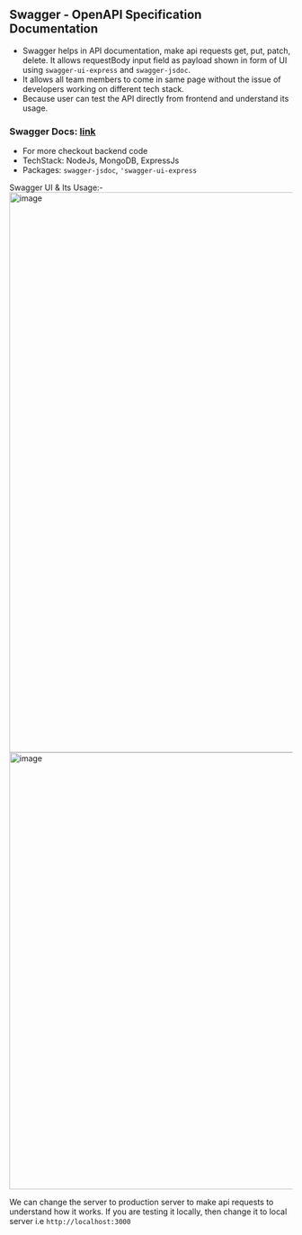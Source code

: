 ## Swagger - OpenAPI Specification Documentation
- Swagger helps in API documentation, make api requests get, put, patch, delete. It allows requestBody input field as payload shown in form of UI using `swagger-ui-express` and `swagger-jsdoc`.
- It allows all team members to come in same page without the issue of developers working on different tech stack.
- Because user can test the API directly from frontend and understand its usage.

### Swagger Docs: [link](https://swagger.io/docs/specification/v3_0/about/)

- For more checkout backend code
- TechStack: NodeJs, MongoDB, ExpressJs
- Packages: `swagger-jsdoc`, `'swagger-ui-express`

Swagger UI & Its Usage:-
<img width="1896" height="995" alt="image" src="https://github.com/user-attachments/assets/683d067c-51a9-45bc-ba45-bba97134124f" />
<img width="1883" height="776" alt="image" src="https://github.com/user-attachments/assets/b932fb91-a026-48a9-8eb9-16a94870d49c" />

We can change the server to production server to make api requests to understand how it works.
If you are testing it locally, then change it to local server i.e `http://localhost:3000`

